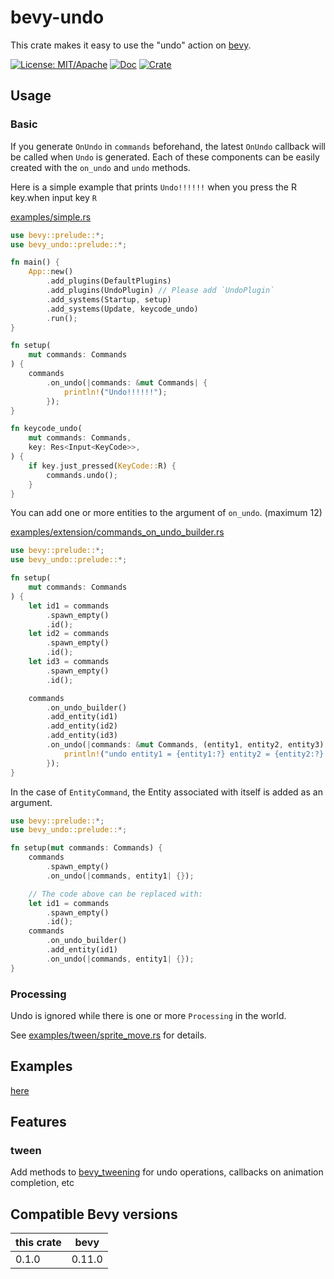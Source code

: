 # bevy-undo

This crate makes it easy to use the "undo" action on [bevy](https://bevyengine.org/).

[![License: MIT/Apache](https://img.shields.io/badge/License-MIT%20or%20Apache2-blue.svg)](https://opensource.org/licenses/MIT)
[![Doc](https://docs.rs/bevy_tweening/badge.svg)](https://docs.rs/bevy-undo)
[![Crate](https://img.shields.io/crates/v/bevy-undo.svg)](https://crates.io/crates/bevy-undo)

## Usage

### Basic

If you generate `OnUndo` in `commands` beforehand, the latest `OnUndo` callback will be called when `Undo` is generated.
Each of these components can be easily created with the `on_undo` and `undo` methods.

Here is a simple example that prints `Undo!!!!!!` when you press the R key.when input key `R`

[examples/simple.rs](./examples/simple.rs)

```rust
use bevy::prelude::*;
use bevy_undo::prelude::*;

fn main() {
    App::new()
        .add_plugins(DefaultPlugins)
        .add_plugins(UndoPlugin) // Please add `UndoPlugin`
        .add_systems(Startup, setup)
        .add_systems(Update, keycode_undo)
        .run();
}

fn setup(
    mut commands: Commands
) {
    commands
        .on_undo(|commands: &mut Commands| {
            println!("Undo!!!!!!");
        });
}

fn keycode_undo(
    mut commands: Commands,
    key: Res<Input<KeyCode>>,
) {
    if key.just_pressed(KeyCode::R) {
        commands.undo();
    }
}
```

You can add one or more entities to the argument of `on_undo`. (maximum 12)

[examples/extension/commands_on_undo_builder.rs](./examples/extension/commands_on_undo_builder.rs)

```rust
use bevy::prelude::*;
use bevy_undo::prelude::*;

fn setup(
    mut commands: Commands
) {
    let id1 = commands
        .spawn_empty()
        .id();
    let id2 = commands
        .spawn_empty()
        .id();
    let id3 = commands
        .spawn_empty()
        .id();

    commands
        .on_undo_builder()
        .add_entity(id1)
        .add_entity(id2)
        .add_entity(id3)
        .on_undo(|commands: &mut Commands, (entity1, entity2, entity3)| {
            println!("undo entity1 = {entity1:?} entity2 = {entity2:?} entity3 = {entity3:?}");
        });
}

```

In the case of `EntityCommand`, the Entity associated with itself is added as an argument.

```rust
use bevy::prelude::*;
use bevy_undo::prelude::*;

fn setup(mut commands: Commands) {
    commands
        .spawn_empty()
        .on_undo(|commands, entity1| {});

    // The code above can be replaced with:
    let id1 = commands
        .spawn_empty()
        .id();
    commands
        .on_undo_builder()
        .add_entity(id1)
        .on_undo(|commands, entity1| {});
}
```

### Processing

Undo is ignored while there is one or more `Processing` in the world.

See [examples/tween/sprite_move.rs](./examples/tween/sprite_move.rs) for details.

## Examples

[here](./examples)

## Features

### tween

Add methods to [bevy_tweening](https://crates.io/crates/bevy_tweening) for undo operations, callbacks on animation
completion, etc

## Compatible Bevy versions

| this crate | bevy   |
|------------|--------|
| 0.1.0      | 0.11.0 |
